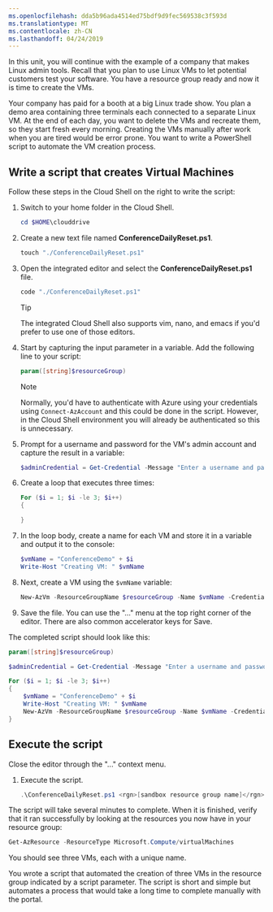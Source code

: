 ```yaml
---
ms.openlocfilehash: dda5b96ada4514ed75bdf9d9fec569538c3f593d
ms.translationtype: MT
ms.contentlocale: zh-CN
ms.lasthandoff: 04/24/2019
---
```

In this unit, you will continue with the example of a company that makes Linux admin tools. Recall that you plan to use Linux VMs to let potential customers test your software. You have a resource group ready and now it is time to create the VMs.

Your company has paid for a booth at a big Linux trade show. You plan a demo area containing three terminals each connected to a separate Linux VM. At the end of each day, you want to delete the VMs and recreate them, so they start fresh every morning. Creating the VMs manually after work when you are tired would be error prone. You want to write a PowerShell script to automate the VM creation process.

## <a name="write-a-script-that-creates-virtual-machines"></a>Write a script that creates Virtual Machines

Follow these steps in the Cloud Shell on the right to write the script:

1. Switch to your home folder in the Cloud Shell.

    ```powershell
    cd $HOME\clouddrive
    ```

1. Create a new text file named **ConferenceDailyReset.ps1**.

    ```powershell
    touch "./ConferenceDailyReset.ps1"
    ```

1. Open the integrated editor and select the **ConferenceDailyReset.ps1** file.

    ```powershell
    code "./ConferenceDailyReset.ps1"
    ```
    > [!TIP]
    > The integrated Cloud Shell also supports vim, nano, and emacs if you'd prefer to use one of those editors.

1. Start by capturing the input parameter in a variable. Add the following line to your script:

    ```powershell
    param([string]$resourceGroup)
    ```

    > [!NOTE]
    > Normally, you'd have to authenticate with Azure using your credentials using `Connect-AzAccount` and this could be done in the script. However, in the Cloud Shell environment you will already be authenticated so this is unnecessary.

1. Prompt for a username and password for the VM's admin account and capture the result in a variable:

    ```powershell
    $adminCredential = Get-Credential -Message "Enter a username and password for the VM administrator."
    ```

1. Create a loop that executes three times:

    ```powershell
    For ($i = 1; $i -le 3; $i++) 
    {

    }
    ```

1. In the loop body, create a name for each VM and store it in a variable and output it to the console:

    ```powershell
    $vmName = "ConferenceDemo" + $i
    Write-Host "Creating VM: " $vmName
    ```

1. Next, create a VM using the `$vmName` variable:

   ```powershell
   New-AzVm -ResourceGroupName $resourceGroup -Name $vmName -Credential $adminCredential -Image UbuntuLTS
   ```

1. Save the file. You can use the "..." menu at the top right corner of the editor. There are also common accelerator keys for Save.

The completed script should look like this:

```powershell
param([string]$resourceGroup)

$adminCredential = Get-Credential -Message "Enter a username and password for the VM administrator."

For ($i = 1; $i -le 3; $i++)
{
    $vmName = "ConferenceDemo" + $i
    Write-Host "Creating VM: " $vmName
    New-AzVm -ResourceGroupName $resourceGroup -Name $vmName -Credential $adminCredential -Image UbuntuLTS
}
```

## <a name="execute-the-script"></a>Execute the script

Close the editor through the "..." context menu.

1. Execute the script.

    ```powershell
    .\ConferenceDailyReset.ps1 <rgn>[sandbox resource group name]</rgn>
    ```
    
The script will take several minutes to complete. When it is finished, verify that it ran successfully by looking at the resources you now have in your resource group:

```powershell
Get-AzResource -ResourceType Microsoft.Compute/virtualMachines
```

You should see three VMs, each with a unique name.

You wrote a script that automated the creation of three VMs in the resource group indicated by a script parameter. The script is short and simple but automates a process that would take a long time to complete manually with the portal.